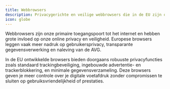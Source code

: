 ```yaml
---
title: Webbrowsers
description: Privacygerichte en veilige webbrowsers die in de EU zijn ontwikkeld als alternatieven voor populaire browserdiensten.
icon: globe
---
```


Webbrowsers zijn onze primaire toegangspoort tot het internet en hebben grote invloed op onze online privacy en veiligheid. Europese browsers leggen vaak meer nadruk op gebruikersprivacy, transparante gegevensverwerking en naleving van de AVG.

In de EU ontwikkelde browsers bieden doorgaans robuuste privacyfuncties zoals standaard trackingbeveiliging, ingebouwde advertentie- en trackerblokkering, en minimale gegevensverzameling. Deze browsers geven je meer controle over je digitale voetafdruk zonder compromissen te sluiten op gebruiksvriendelijkheid of prestaties.